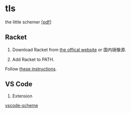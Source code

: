 # tls
the little schemer [[pdf](https://7chan.org/pr/src/The_Little_Schemer_4th_2.pdf)]

## Racket

1. Download Racket from [the offical website](https://www.racket-lang.org/) or 国内镜像源.

2. Add Racket to PATH.

  Follow [these instructions](https://docs.racket-lang.org/pollen/Installation.html).

## VS Code

1. Extension

  [vscode-scheme](https://github.com/sjhuangx/vscode-scheme)
